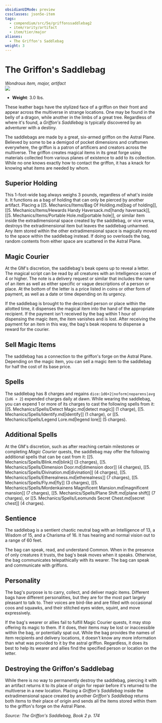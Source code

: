 ```yaml
---
obsidianUIMode: preview
cssclasses: json5e-item
tags:
  - compendium/src/5e/griffonssaddlebag2
  - item/rarity/artifact
  - item/tier/major
aliases:
  - The Griffon's Saddlebag
weight: 3
---
```

# The Griffon's Saddlebag
*Wondrous item, major, artifact*  
![](https://raw.githubusercontent.com/TheGiddyLimit/homebrew/master/_img/TGS1/The-Griffons-Saddlebag.webp#right)  

- **Weight**: 3.0 lbs.

These leather bags have the stylized face of a griffon on their front and appear across the multiverse in strange locations. One may be found in the belly of a dragon, while another in the limbs of a great tree. Regardless of where it's found, a *Griffon's Saddlebag* is typically discovered by an adventurer with a destiny.

The saddlebags are made by a great, six-armed griffon on the Astral Plane. Believed by some to be a demigod of pocket dimensions and craftsmen everywhere, the griffon is a patron of artificers and creators across the multiverse. The griffon creates magical items in its great forge using materials collected from various planes of existence to add to its collection. While no one knows exactly how to contact the griffon, it has a knack for knowing what items are needed by whom.

## Superior Holding

This 1-foot-wide bag always weighs 3 pounds, regardless of what's inside it. It functions as a bag of holding that can only be pierced by another artifact. Placing a [[5. Mechanics/Items/Bag Of Holding.md\|bag of holding]], [[5. Mechanics/Items/Hewards Handy Haversack.md\|handy haversack]], [[5. Mechanics/Items/Portable Hole.md\|portable hole]], or similar item inside the extradimensional space created by the saddlebag, or vice versa, destroys the extradimensional item but leaves the saddlebag unharmed. Any item stored within the other extradimensional space is magically moved to the space within the saddlebag instead. If doing so overloads the bag, random contents from either space are scattered in the Astral Plane.

## Magic Courier

At the GM's discretion, the saddlebag's beak opens up to reveal a letter. The magical script can be read by all creatures with an Intelligence score of 4 or higher. The note is a delivery request or similar that includes the name of an item as well as either specific or vague descriptions of a person or place. At the bottom of the letter is a price listed in coins or other form of payment, as well as a date or time depending on its urgency.

If the saddlebag is brought to the described person or place within the allotted time, it dispenses the magical item into the hand of the appropriate recipient. If the payment isn't received by the bag within 1 hour of dispensing the magic item, the item vanishes and is lost. After receiving the payment for an item in this way, the bag's beak reopens to dispense a reward for the courier.

## Sell Magic Items

The saddlebag has a connection to the griffon's forge on the Astral Plane. Depending on the magic item, you can sell a magic item to the saddlebag for half the cost of its base price.

## Spells

The saddlebag has 8 charges and regains `dice:1d6+2|noform|noparens|avg` (`1d6 + 2`) expended charges daily at dawn. While wearing the saddlebag, you can expend 1 or more of its charges to cast the following spells from it: [[5. Mechanics/Spells/Detect Magic.md\|detect magic]] (1 charge), [[5. Mechanics/Spells/Identify.md\|identify]] (1 charge), or [[5. Mechanics/Spells/Legend Lore.md\|legend lore]] (5 charges).

## Additional Spells

At the GM's discretion, such as after reaching certain milestones or completing *Magic Courier* quests, the saddlebag may offer the following additional spells that can be cast from it: [[5. Mechanics/Spells/Blink.md\|blink]] (3 charges), [[5. Mechanics/Spells/Dimension Door.md\|dimension door]] (4 charges), [[5. Mechanics/Spells/Divination.md\|divination]] (4 charges), [[5. Mechanics/Spells/Etherealness.md\|etherealness]] (7 charges), [[5. Mechanics/Spells/Fly.md\|fly]] (3 charges), [[5. Mechanics/Spells/Mordenkainens Magnificent Mansion.md\|magnificent mansion]] (7 charges), [[5. Mechanics/Spells/Plane Shift.md\|plane shift]] (7 charges), or [[5. Mechanics/Spells/Leomunds Secret Chest.md\|secret chest]] (4 charges).

## Sentience

The saddlebag is a sentient chaotic neutral bag with an Intelligence of 13, a Wisdom of 15, and a Charisma of 16. It has hearing and normal vision out to a range of 60 feet.

The bag can speak, read, and understand Common. When in the presence of only creatures it trusts, the bag's beak moves when it speaks. Otherwise, the bag communicates telepathically with its wearer. The bag can speak and communicate with griffons.

## Personality

The bag's purpose is to carry, collect, and deliver magic items. Different bags have different personalities, but they are for the most part largely pleasant to talk to. Their voices are bird-like and are filled with occasional coos and squawks, and their stitched eyes widen, squint, and move expressively.

If the bag's wearer or allies fail to fulfill Magic Courier quests, it may stop offering its magic to them. If it does, their items may be lost or inaccessible within the bag, or potentially spat out. While the bag provides the names of item recipients and delivery locations, it doesn't know any more information than what was provided to it by the astral griffon. Regardless, it does its best to help its wearer and allies find the specified person or location on the letter.

## Destroying the Griffon's Saddlebag

While there is no way to permanently destroy the saddlebag, piercing it with an artifact returns it to its place of origin for repair before it's returned to the multiverse in a new location. Placing a *Griffon's Saddlebag* inside the extradimensional space created by another *Griffon's Saddlebag* returns both items to their place of origin and sends all the items stored within them to the griffon's forge on the Astral Plane.

*Source: The Griffon's Saddlebag, Book 2 p. 174*
